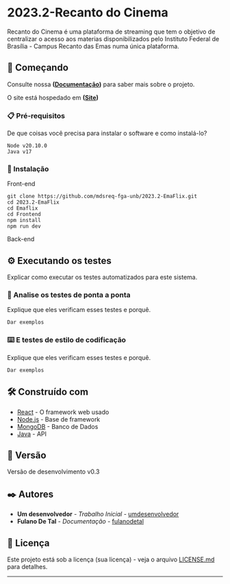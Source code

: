# 2023.2-Recanto do Cinema

Recanto do Cinema é uma plataforma de streaming que tem o objetivo de centralizar o acesso aos materias disponibilizados pelo Instituto Federal de Brasília - Campus Recanto das Emas numa única plataforma.

## 🚀 Começando

Consulte nossa **([Documentação](https://mdsreq-fga-unb.github.io/2023.2-EmaFlix/))** para saber mais sobre o projeto.

O site está hospedado em **([Site](https://2023-2-emaflix.vercel.app))**

### 📋 Pré-requisitos

De que coisas você precisa para instalar o software e como instalá-lo?

```
Node v20.10.0
Java v17
```

### 🔧 Instalação
Front-end
```
git clone https://github.com/mdsreq-fga-unb/2023.2-EmaFlix.git
cd 2023.2-EmaFlix
cd Emaflix
cd Frontend
npm install
npm run dev
```
Back-end

## ⚙️ Executando os testes

Explicar como executar os testes automatizados para este sistema.

### 🔩 Analise os testes de ponta a ponta

Explique que eles verificam esses testes e porquê.

```
Dar exemplos
```

### ⌨️ E testes de estilo de codificação

Explique que eles verificam esses testes e porquê.

```
Dar exemplos
```

## 🛠️ Construído com

* [React](https://react.dev) - O framework web usado
* [Node.js](https://nodejs.org/en) - Base de framework
* [MongoDB](https://www.mongodb.com/pt-br) - Banco de Dados
* [Java](https://www.java.com/pt-BR/) - API

## 📌 Versão

Versão de desenvolvimento v0.3

## ✒️ Autores

* **Um desenvolvedor** - *Trabalho Inicial* - [umdesenvolvedor](https://github.com/linkParaPerfil)
* **Fulano De Tal** - *Documentação* - [fulanodetal](https://github.com/linkParaPerfil)

## 📄 Licença

Este projeto está sob a licença (sua licença) - veja o arquivo [LICENSE.md](https://github.com/usuario/projeto/licenca) para detalhes.

---
